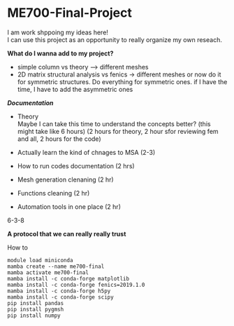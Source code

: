 # ME700-Final-Project

I am work shppoing my ideas here!  
I can use this project as an opportunity to really organize my own reseach.

**What do I wanna add to my project?** 
- simple column vs theory --> different meshes
- 2D matrix structural analysis vs fenics -> different meshes
  or now do it for symmetric structures. Do everything for symmetric ones.
if I have the time, I have to add the asymmetric ones

***Documentation***
- Theory  
Maybe I can take this time to understand the concepts better? (this might take like 6 hours)
(2 hours for theory, 2 hour sfor reviewing fem and all, 2 hours for the code)
- Actually learn the kind of chnages to MSA (2-3)
- How to run codes documentation (2 hrs)   

- Mesh generation clenaning (2 hr)
- Functions cleaning (2 hr) 
- Automation tools in one place (2 hr)

6-3-8  


**A protocol that we can really really trust**

How to 
```
module load miniconda
mamba create --name me700-final
mamba activate me700-final
mamba install -c conda-forge matplotlib
mamba install -c conda-forge fenics=2019.1.0
mamba install -c conda-forge h5py
mamba install -c conda-forge scipy
pip install pandas
pip install pygmsh
pip install numpy
```

